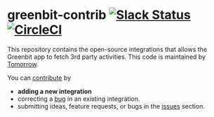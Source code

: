 # greenbit-contrib [![Slack Status](http://slack.tmrow.co/badge.svg)](http://slack.tmrow.co) [![CircleCI](https://circleci.com/gh/tmrowco/greenbit-contrib.svg?style=shield)](https://circleci.com/gh/tmrowco/greenbit-contrib)

This repository contains the open-source integrations that allows the Greenbit app to fetch 3rd party activities.
This code is maintained by [Tomorrow](https://www.tmrow.com).

You can [contribute](#contribute) by
- **adding a new integration**
- correcting a [bug](https://github.com/tmrowco/greenbit-contrib/issues) in an existing integration.
- submitting ideas, feature requests, or bugs in the [issues](https://github.com/tmrowco/greenbit-contrib/issues/new) section.
